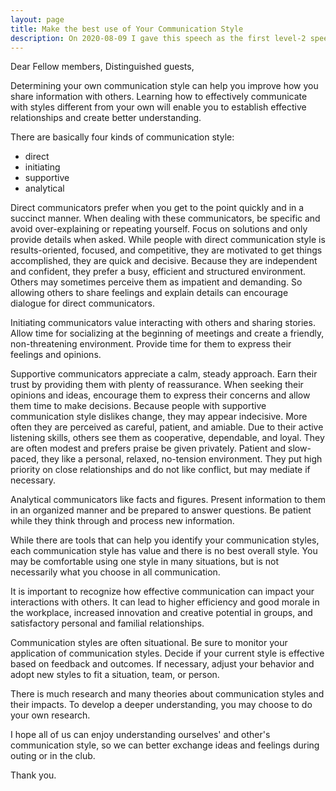 ```yaml
---
layout: page
title: Make the best use of Your Communication Style
description: On 2020-08-09 I gave this speech as the first level-2 speech in Yulife club of Toastmaster.
---
```



Dear Fellow members,
Distinguished guests,

 Determining your own
communication style can help you improve how you share information with others. Learning how to
effectively communicate with styles different from your own will enable you to establish effective
relationships and create better understanding.

There are basically four kinds of communication style:
 - direct
 - initiating
 - supportive
 - analytical

Direct communicators prefer when you get to the point quickly and in a succinct manner. When dealing
with these communicators, be specific and avoid over-explaining or repeating yourself. Focus on
solutions and only provide details when asked. While people with direct communication style
is results-oriented, focused, and competitive, they are motivated to get things accomplished, they are
quick and decisive. Because they are independent and confident, they prefer a busy, efficient and
structured environment. Others may sometimes perceive them as impatient and demanding. So allowing
others to share feelings and explain details can encourage dialogue for direct communicators.

Initiating communicators value interacting with others and sharing stories. Allow time for socializing
at the beginning of meetings and create a friendly, non-threatening environment. Provide time for them
to express their feelings and opinions.

Supportive communicators appreciate a calm, steady approach. Earn their trust by providing them with
plenty of reassurance. When seeking their opinions and ideas, encourage them to express their concerns
and allow them time to make decisions. Because people with supportive communication style dislikes
change, they may appear indecisive. More often they are perceived as careful, patient, and amiable. Due
to their active listening skills, others see them as cooperative, dependable, and loyal. They are often
modest and prefers praise be given privately. Patient and slow-paced, they like a personal, relaxed,
no-tension environment. They put high priority on close relationships and do not like conflict, but
may mediate if necessary.

Analytical communicators like facts and figures. Present information to them in an organized manner and
be prepared to answer questions. Be patient while they think through and process new information.

While there are tools that can help you identify your communication styles, each communication style
has value and there is no best overall style. You may be comfortable using one style in many situations,
but is not necessarily what you choose in all communication.

It is important to recognize how effective communication can impact your interactions with others.
It can lead to higher efficiency and good morale in the workplace, increased innovation and creative
potential in groups, and satisfactory personal and familial relationships.

Communication styles are often situational. Be sure to monitor your application of communication styles.
Decide if your current style is effective based on feedback and outcomes. If necessary, adjust your
behavior and adopt new styles to fit a situation, team, or person.

There is much research and many theories about communication styles and their impacts. To develop a deeper
understanding, you may choose to do your own research.

I hope all of us can enjoy understanding ourselves' and other's communication style, so we can better
exchange ideas and feelings during outing or in the club.

Thank you.